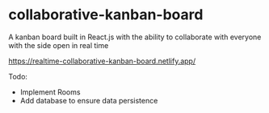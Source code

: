 # collaborative-kanban-board
A kanban board built in React.js with the ability to collaborate with everyone with the side open in real time

https://realtime-collaborative-kanban-board.netlify.app/

Todo:
- Implement Rooms
- Add database to ensure data persistence
